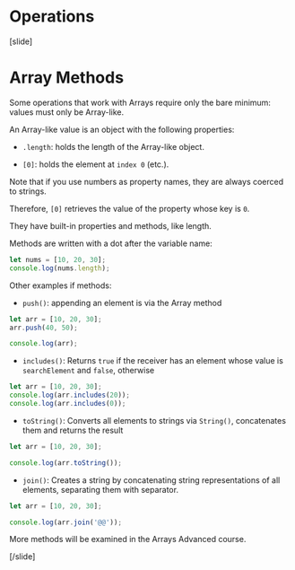 # Operations

[slide]
# Array Methods

Some operations that work with Arrays require only the bare minimum: values must only be Array-like.

An Array-like value is an object with the following properties:

- `.length`: holds the length of the Array-like object.

- `[0]`: holds the element at `index 0` (etc.).

Note that if you use numbers as property names, they are always coerced to strings. 

Therefore, `[0]` retrieves the value of the property whose key is `0`.

They have built-in properties and methods, like length.

Methods are written with a dot after the variable name:

``` js live
let nums = [10, 20, 30];
console.log(nums.length);
```

Other examples if methods:

- `push()`: appending an element is via the Array method

``` js live
let arr = [10, 20, 30];
arr.push(40, 50);

console.log(arr);
```

- `includes()`: Returns `true` if the receiver has an element whose value is `searchElement` and `false`, otherwise

``` js live
let arr = [10, 20, 30];
console.log(arr.includes(20));
console.log(arr.includes(0));
```

- `toString()`: Converts all elements to strings via `String()`, concatenates them and returns the result

``` js live
let arr = [10, 20, 30];

console.log(arr.toString());
```

- `join()`: Creates a string by concatenating string representations of all elements, separating them with separator.

``` js live
let arr = [10, 20, 30];

console.log(arr.join('@@'));
```

More methods will be examined in the Arrays Advanced course. 

[/slide]
